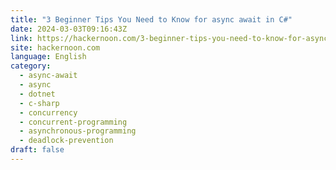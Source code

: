 ```yaml
---
title: "3 Beginner Tips You Need to Know for async await in C#"
date: 2024-03-03T09:16:43Z
link: https://hackernoon.com/3-beginner-tips-you-need-to-know-for-async-await-in-c?source=rss&utm_medium=RSS&utm_source=news.12bit.vn
site: hackernoon.com
language: English
category:
  - async-await
  - async
  - dotnet
  - c-sharp
  - concurrency
  - concurrent-programming
  - asynchronous-programming
  - deadlock-prevention
draft: false
---
```

